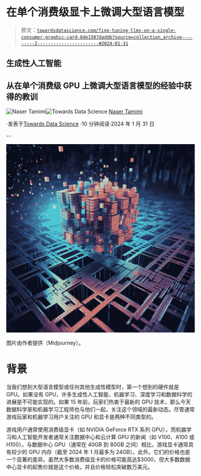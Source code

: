 # 在单个消费级显卡上微调大型语言模型

> 原文：[`towardsdatascience.com/fine-tuning-llms-on-a-single-consumer-graphic-card-6de1587daddb?source=collection_archive---------2-----------------------#2024-01-31`](https://towardsdatascience.com/fine-tuning-llms-on-a-single-consumer-graphic-card-6de1587daddb?source=collection_archive---------2-----------------------#2024-01-31)

## 生成性人工智能

## 从在单个消费级 GPU 上微调大型语言模型的经验中获得的教训

[](https://tamimi-naser.medium.com/?source=post_page---byline--6de1587daddb--------------------------------)![Naser Tamimi](https://tamimi-naser.medium.com/?source=post_page---byline--6de1587daddb--------------------------------)[](https://towardsdatascience.com/?source=post_page---byline--6de1587daddb--------------------------------)![Towards Data Science](https://towardsdatascience.com/?source=post_page---byline--6de1587daddb--------------------------------) [Naser Tamimi](https://tamimi-naser.medium.com/?source=post_page---byline--6de1587daddb--------------------------------)

·发表于[Towards Data Science](https://towardsdatascience.com/?source=post_page---byline--6de1587daddb--------------------------------) ·10 分钟阅读·2024 年 1 月 31 日

--

![](img/6ec03b837f13b9f080ccff02926db486.png)

图片由作者提供（Midjourney）。

# 背景

当我们想到大型语言模型或任何其他生成性模型时，第一个想到的硬件就是 GPU。如果没有 GPU，许多生成性人工智能、机器学习、深度学习和数据科学的进展是不可能实现的。如果 15 年前，玩家们热衷于最新的 GPU 技术，那么今天数据科学家和机器学习工程师也与他们一起，关注这个领域的最新动态。尽管通常游戏玩家和机器学习用户关注的 GPU 和显卡是两种不同类型的。

游戏用户通常使用消费级显卡（如 NVIDIA GeForce RTX 系列 GPU），而机器学习和人工智能开发者通常关注数据中心和云计算 GPU 的新闻（如 V100、A100 或 H100）。与数据中心 GPU（通常在 40GB 到 80GB 之间）相比，游戏显卡通常具有较少的 GPU 内存（截至 2024 年 1 月最多为 24GB）。此外，它们的价格也是一个显著的差异。虽然大多数消费级显卡的价格可能高达$3000，但大多数数据中心显卡的起售价就是这个价格，并且价格轻松突破数万美元。
